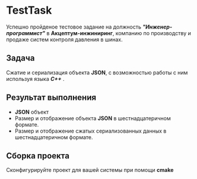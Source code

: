 # TestTask
Успешно пройденое тестовое задание на должность ***"Инженер-программист"*** в **Акцептум-инжиниринг**, компанию по производству и продаже систем контроля давления в шинах.    
## Задача
Сжатие и сериализация объекта **JSON**, с возможностью работы с ним используя языка  ***C++*** . 
## Результат выполнения
- **JSON** объект
- Размер и отображение объекта **JSON** в шестнадцатеричном формате.
- Размер и отображение сжатых сериализованных данных в шестнадцатеричном формате.
## Сборка проекта
Сконфигурируйте проект для вашей системы при помощи **cmake** 
